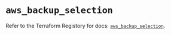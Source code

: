# `aws_backup_selection`

Refer to the Terraform Registory for docs: [`aws_backup_selection`](https://registry.terraform.io/providers/hashicorp/aws/5.23.1/docs/resources/backup_selection).
